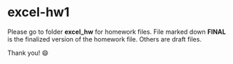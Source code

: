 # excel-hw1
Please go to folder **excel_hw** for homework files. 
File marked down **FINAL** is the finalized version of the homework file. 
Others are draft files. 

Thank you! :smile: 
